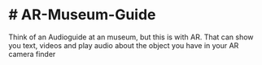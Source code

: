 #  # AR-Museum-Guide
Think of an Audioguide at an museum, but this is with AR. That can show you text, videos and play audio about the object you have in your AR camera finder

